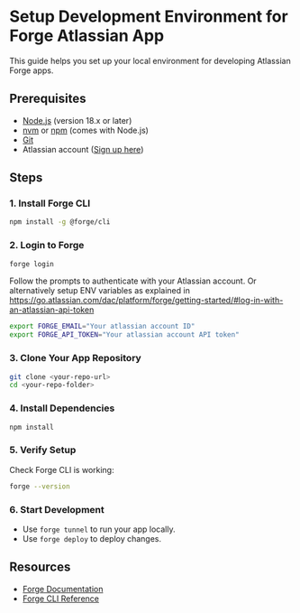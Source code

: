 # Setup Development Environment for Forge Atlassian App

This guide helps you set up your local environment for developing Atlassian Forge apps.

## Prerequisites

- [Node.js](https://nodejs.org/) (version 18.x or later)
- [nvm](https://github.com/coreybutler/nvm-windows/releases) or [npm](https://www.npmjs.com/) (comes with Node.js)
- [Git](https://git-scm.com/)
- Atlassian account ([Sign up here](https://id.atlassian.com/signup))

## Steps

### 1. Install Forge CLI

```bash
npm install -g @forge/cli
```

### 2. Login to Forge

```bash
forge login
```
Follow the prompts to authenticate with your Atlassian account. Or alternatively setup ENV variables as explained in https://go.atlassian.com/dac/platform/forge/getting-started/#log-in-with-an-atlassian-api-token

``` bash
export FORGE_EMAIL="Your atlassian account ID"
export FORGE_API_TOKEN="Your atlassian account API token"
```


### 3. Clone Your App Repository

```bash
git clone <your-repo-url>
cd <your-repo-folder>
```

### 4. Install Dependencies

```bash
npm install
```

### 5. Verify Setup

Check Forge CLI is working:

```bash
forge --version
```

### 6. Start Development

- Use `forge tunnel` to run your app locally.
- Use `forge deploy` to deploy changes.

## Resources

- [Forge Documentation](https://developer.atlassian.com/platform/forge/)
- [Forge CLI Reference](https://developer.atlassian.com/platform/forge/cli-reference/)
